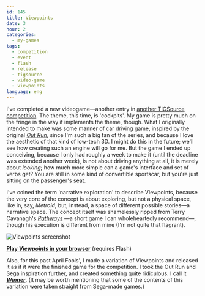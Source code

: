 ```yaml
---
id: 145
title: Viewpoints
date: 3
hour: 2
categories:
  - my-games
tags:
  - competition
  - event
  - flash
  - release
  - tigsource
  - video-game
  - viewpoints
language: eng
---
```


I've completed a new videogame—another entry in [another TIGSource competition](http://tigsource.com/articles/2009/02/20/cockpit-compo). The theme, this time, is 'cockpits'. My game is pretty much on the fringe in the way it implements the theme, though. What I originally intended to make was some manner of car driving game, inspired by the original [_Out Run_](http://www.youtube.com/watch?v=WiWiTXq4yYY), since I'm such a big fan of the series, and because I love the aesthetic of that kind of low-tech 3D. I might do this in the future; we'll see how creating such an engine will go for me. But the game I ended up conceiving, because I only had roughly a week to make it (until the deadline was extended another week), is not about driving anything at all, it is merely about _looking_; how much more simple can a game's interface and set of verbs get? You are still in some kind of convertible sportscar, but you're just sitting on the passenger's seat.

I've coined the term 'narrative exploration' to describe Viewpoints, because the very core of the concept is about exploring, but not a physical space, like in, say, _Metroid_, but, instead, a space of different possible stories—a narrative space. The concept itself was shamelessly ripped from Terry Cavanagh's [_Pathways_](http://distractionware.com/blog/?p=650) —a short game I can wholeheartedly recommend—, though his execution is different from mine (I'm not quite that flagrant).

![Viewpoints screenshot](/files/2009/04-viewpoints/viewpointsscreen_small.png "Viewpoints screenshot")

[**Play _Viewpoints_ in your browser**](//www.agj.cl/files/games/viewpoints/) (requires Flash)

Also, for this past April Fools', I made a variation of Viewpoints and released it as if it were the finished game for the competition. I took the Out Run and Sega inspiration further, and created something quite ridiculous. I call it [_**Winner**_](//www.agj.cl/files/games/winner/). (It may be worth mentioning that some of the contents of this variation were taken straight from Sega-made games.)
